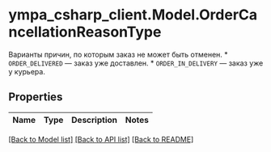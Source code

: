 # ympa_csharp_client.Model.OrderCancellationReasonType
Варианты причин, по которым заказ не может быть отменен.  * `ORDER_DELIVERED` — заказ уже доставлен. * `ORDER_IN_DELIVERY` — заказ уже у курьера. 

## Properties

Name | Type | Description | Notes
------------ | ------------- | ------------- | -------------

[[Back to Model list]](../README.md#documentation-for-models) [[Back to API list]](../README.md#documentation-for-api-endpoints) [[Back to README]](../README.md)

